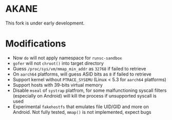 # AKANE

This fork is under early development.

# Modifications

- Now `do` will not apply namespace for `runsc-sandbox`
- `gofer` will not `chroot()` into target directory
- Guess `/proc/sys/vm/mmap_min_addr` as `32768` if failed to retrieve
- On `aarch64` platforms, will guess ASID bits as `8` if failed to retrieve
- Support kernel without `PTRACE_SYSEMU` (Linux < 5.3 for `aarch64` platforms)
- Support hosts with 39-bits virtual memory
- Disable `mseal` of `systrap` platfrom, for some malfunctioning syscall filters (especially on Android) will kill the process if unsupported syscall is used
- Experimental `fakehostfs` that emulates file UID/GID and more on Android. Not fully tested, `mmap()` is not implemented, expect bugs
